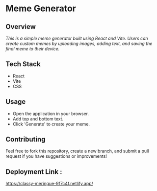 # Meme Generator

## Overview
*This is a simple meme generator built using React and Vite. Users can create custom memes by uploading images, adding text, and saving the final meme to their device.*

## Tech Stack
*  React
* Vite
* CSS

## Usage
* Open the application in your browser.
* Add top and bottom text.
* Click 'Generate' to create your meme.

## Contributing
Feel free to fork this repository, create a new branch, and submit a pull request if you have suggestions or improvements!

## Deployment Link : 
https://classy-meringue-9f7c4f.netlify.app/
